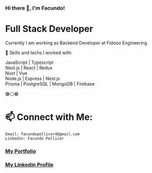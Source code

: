 ### Hi there 👋, I'm Facundo!

# Full Stack Developer

Currently I am working as Backend Developer at Fidooo Engineering

🌱 Skills and techs I worked with:

JavaScript | Typescript 
<br>
Next.js | React | Redux 
<br>
Nuxt | Vue
<br>
Node.js | Express | Nest.js
<br>
Prisma | PostgreSQL | MongoDB | Firebase

🟢⚪🟢

# 📫 Connect with Me:

    Email: facundopellicer4@gmail.com
    Linkedin: Facundo Pellicer

<h3><a href="https://facundopellicer-facupelli.vercel.app" target="_blank" >My Portfolio</a></h3>
<h3><a href="https://linkedin.com/in/facundopellicer" target="_blank" >My Linkedin Profile</a></h3>
